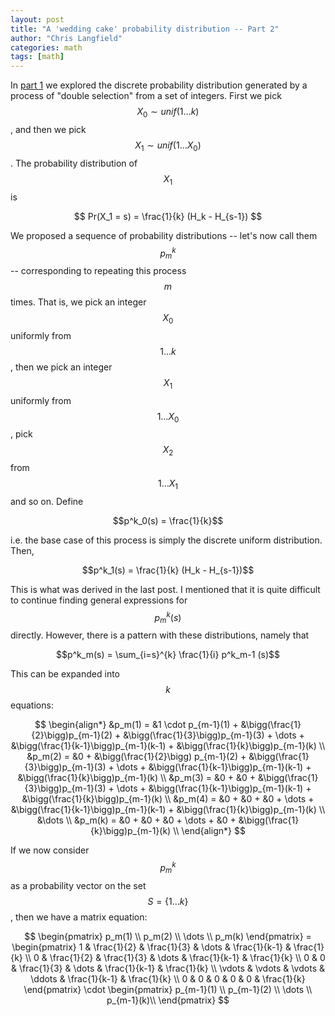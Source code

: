 ```yaml
---
layout: post
title: "A 'wedding cake' probability distribution -- Part 2"
author: "Chris Langfield"
categories: math
tags: [math]
---
```


In [part 1](https://chris-langfield.github.io/wedding-cake) we explored the discrete probability distribution generated by a process of "double selection" from a set of integers. First we pick $$X_0 \sim unif(1\dots k)$$, and then we pick $$X_1 \sim unif(1\dots X_0)$$. The probability distribution of $$X_1$$ is

$$ Pr(X_1 = s) = \frac{1}{k} (H_k - H_{s-1}) $$

We proposed a sequence of probability distributions -- let's now call them $$p^k_m$$ -- corresponding to repeating this process $$m$$ times. That is, we pick an integer $$X_0$$ uniformly from $$1 \dots k$$, then we pick an integer $$X_1$$ uniformly from $$1 \dots X_0$$, pick $$X_2$$ from $$1 \dots X_1$$ and so on. Define 

$$p^k_0(s) = \frac{1}{k}$$

i.e. the base case of this process is simply the discrete uniform distribution. Then,

$$p^k_1(s) = \frac{1}{k} (H_k - H_{s-1})$$

This is what was derived in the last post. I mentioned that it is quite difficult to continue finding general expressions for $$p^k_m(s)$$ directly. However, there is a pattern with these distributions, namely that 

$$p^k_m(s) = \sum_{i=s}^{k} \frac{1}{i} p^k_m-1 (s)$$

This can be expanded into $$k$$ equations:

$$
\begin{align*}
    &p_m(1) = &1 \cdot p_{m-1}(1) + &\bigg(\frac{1}{2}\bigg)p_{m-1}(2) + &\bigg(\frac{1}{3}\bigg)p_{m-1}(3) + \dots + &\bigg(\frac{1}{k-1}\bigg)p_{m-1}(k-1) + &\bigg(\frac{1}{k}\bigg)p_{m-1}(k) \\
    &p_m(2) = &0  + &\bigg(\frac{1}{2}\bigg) p_{m-1}(2) + &\bigg(\frac{1}{3}\bigg)p_{m-1}(3) + \dots + &\bigg(\frac{1}{k-1}\bigg)p_{m-1}(k-1) + &\bigg(\frac{1}{k}\bigg)p_{m-1}(k) \\
    &p_m(3) = &0  + &0 + &\bigg(\frac{1}{3}\bigg)p_{m-1}(3) + \dots + &\bigg(\frac{1}{k-1}\bigg)p_{m-1}(k-1) + &\bigg(\frac{1}{k}\bigg)p_{m-1}(k) \\
    &p_m(4) = &0 + &0 + &0  + \dots + &\bigg(\frac{1}{k-1}\bigg)p_{m-1}(k-1) + &\bigg(\frac{1}{k}\bigg)p_{m-1}(k) \\
    &\dots \\
    &p_m(k) = &0 + &0 + &0  + \dots + &0 + &\bigg(\frac{1}{k}\bigg)p_{m-1}(k) \\
\end{align*}
$$

If we now consider $$p^k_m$$ as a probability vector on the set $$S = \{1\dots k\}$$, then we have a matrix equation:

$$
    \begin{pmatrix}
      p_m(1) \\
      p_m(2) \\
      \dots \\
      p_m(k)
    \end{pmatrix}
    =
    \begin{pmatrix}
      1 & \frac{1}{2} & \frac{1}{3} & \dots & \frac{1}{k-1} & \frac{1}{k} \\
      0 & \frac{1}{2} & \frac{1}{3} & \dots  & \frac{1}{k-1} & \frac{1}{k} \\
      0 & 0 & \frac{1}{3} & \dots & \frac{1}{k-1} & \frac{1}{k} \\
      \vdots & \vdots & \vdots & \ddots & \frac{1}{k-1} & \frac{1}{k} \\
      0 & 0 & 0 & 0 & 0 & \frac{1}{k} 
    \end{pmatrix}
    \cdot
    \begin{pmatrix}
      p_{m-1}(1) \\
      p_{m-1}(2) \\
      \dots \\
      p_{m-1}(k)\\
    \end{pmatrix}
$$

